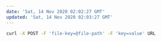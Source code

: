 ```yaml
---
date: 'Sat, 14 Nov 2020 02:02:27 GMT'
updated: 'Sat, 14 Nov 2020 02:03:27 GMT'
---
```


```bash
curl -X POST -F 'file-key=@file-path' -F 'key=value' URL
```
